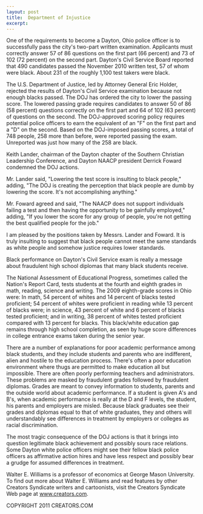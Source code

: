 ```yaml
---
layout: post
title:  Department of Injustice
excerpt:
---
```


One of the requirements to become a Dayton, Ohio police officer is to successfully pass the city's two-part written examination. Applicants must correctly answer 57 of 86 questions on the first part (66 percent) and 73 of 102 (72 percent) on the second part. Dayton's Civil Service Board reported that 490 candidates passed the November 2010 written test, 57 of whom were black. About 231 of the roughly 1,100 test takers were black.

The U.S. Department of Justice, led by Attorney General Eric Holder, rejected the results of Dayton's Civil Service examination because not enough blacks passed. The DOJ has ordered the city to lower the passing score. The lowered passing grade requires candidates to answer 50 of 86 (58 percent) questions correctly on the first part and 64 of 102 (63 percent) of questions on the second. The DOJ-approved scoring policy requires potential police officers to earn the equivalent of an "F" on the first part and a "D" on the second. Based on the DOJ-imposed passing scores, a total of 748 people, 258 more than before, were reported passing the exam. Unreported was just how many of the 258 are black.

Keith Lander, chairman of the Dayton chapter of the Southern Christian Leadership Conference, and Dayton NAACP president Derrick Foward condemned the DOJ actions. 

Mr. Lander said, "Lowering the test score is insulting to black people," adding, "The DOJ is creating the perception that black people are dumb by lowering the score. It's not accomplishing anything." 

Mr. Foward agreed and said, "The NAACP does not support individuals failing a test and then having the opportunity to be gainfully employed," adding, "If you lower the score for any group of people, you're not getting the best qualified people for the job."

I am pleased by the positions taken by Messrs. Lander and Foward. It is truly insulting to suggest that black people cannot meet the same standards as white people and somehow justice requires lower standards.

 Black performance on Dayton's Civil Service exam is really a message about fraudulent high school diplomas that many black students receive.

The National Assessment of Educational Progress, sometimes called the Nation's Report Card, tests students at the fourth and eighth grades in math, reading, science and writing. The 2009 eighth-grade scores in Ohio were: In math, 54 percent of whites and 14 percent of blacks tested proficient; 54 percent of whites were proficient in reading while 13 percent of blacks were; in science, 43 percent of white and 6 percent of blacks tested proficient; and in writing, 38 percent of whites tested proficient compared with 13 percent for blacks. This black/white education gap remains through high school completion, as seen by huge score differences in college entrance exams taken during the senior year.

There are a number of explanations for poor academic performance among black students, and they include students and parents who are indifferent, alien and hostile to the education process. There's often a poor education environment where thugs are permitted to make education all but impossible. There are often poorly performing teachers and administrators. These problems are masked by fraudulent grades followed by fraudulent diplomas. Grades are meant to convey information to students, parents and the outside world about academic performance. If a student is given A's and B's, when academic performance is really at the D and F levels, the student, his parents and employers are misled. Because black graduates see their grades and diplomas equal to that of white graduates, they and others will understandably see differences in treatment by employers or colleges as racial discrimination.

The most tragic consequence of the DOJ actions is that it brings into question legitimate black achievement and possibly sours race relations. Some Dayton white police officers might see their fellow black police officers as affirmative action hires and have less respect and possibly bear a grudge for assumed differences in treatment.

Walter E. Williams is a professor of economics at George Mason University. To find out more about Walter E. Williams and read features by other Creators Syndicate writers and cartoonists, visit the Creators Syndicate Web page at www.creators.com.

COPYRIGHT 2011 CREATORS.COM
